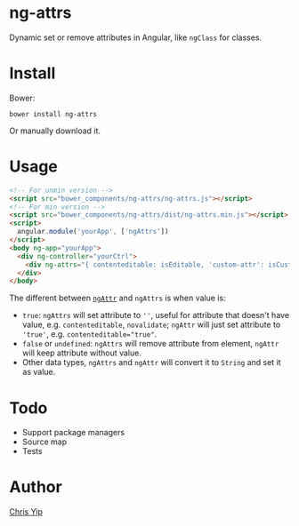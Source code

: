 # ng-attrs

Dynamic set or remove attributes in Angular, like `ngClass` for classes.

# Install

Bower:

```
bower install ng-attrs
```

Or manually download it.

# Usage

```html
<!-- For unmin version -->
<script src="bower_components/ng-attrs/ng-attrs.js"></script>
<!-- For min version -->
<script src="bower_components/ng-attrs/dist/ng-attrs.min.js"></script>
<script>
  angular.module('yourApp', ['ngAttrs'])
</script>
<body ng-app="yourApp">
  <div ng-controller="yourCtrl">
    <div ng-attrs="{ contenteditable: isEditable, 'custom-attr': isCustomAttr }"></div>
  </div>
</body>
```

The different between [`ngAttr`](https://docs.angularjs.org/guide/directive#-ngattr-attribute-bindings) and `ngAttrs` is when value is:

- `true`: `ngAttrs` will set attribute to `''`, useful for attribute that doesn't have value, e.g. `contenteditable`, `novalidate`; `ngAttr` will just set attribute to `'true'`, e.g. `contenteditable="true"`.
- `false` or `undefined`: `ngAttrs` will remove attribute from element, `ngAttr` will keep attribute without value.
- Other data types, `ngAttrs` and `ngAttr` will convert it to `String` and set it as value.

# Todo

- Support package managers
- Source map
- Tests

# Author

[Chris Yip](https://github.com/chrisyip)
